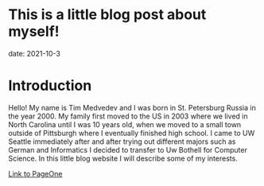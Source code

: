 # This is a little blog post about myself!

date: 2021-10-3
# Introduction

Hello! My name is Tim Medvedev and I was born in St. Petersburg Russia in the year 2000. My family first moved to the US in 2003 where we lived in North Carolina
until I was 10 years old, when we moved to a small town outside of Pittsburgh where I eventually finished high school. I came to UW Seattle immediately after and after trying out different majors such as German and Informatics I decided to transfer to Uw Bothell for Computer Science. In this little blog website I will describe some of my interests.

[Link to PageOne](PageOne)
